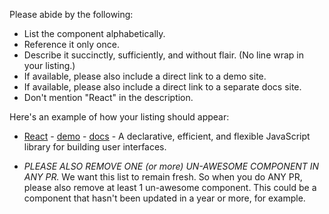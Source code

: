 Please abide by the following:

- List the component alphabetically.
- Reference it only once.
- Describe it succinctly, sufficiently, and without flair. (No line wrap in your listing.)
- If available, please also include a direct link to a demo site.
- If available, please also include a direct link to a separate docs site.
- Don't mention "React" in the description.

Here's an example of how your listing should appear:

- [React](https://github.com/facebook/react) - [demo](https://reactjs.org/) - [docs](https://reactjs.org/docs/getting-started.html) - A declarative, efficient, and flexible JavaScript library for building user interfaces.

- _PLEASE ALSO REMOVE ONE (or more) UN-AWESOME COMPONENT IN ANY PR._ We want this list to remain fresh. So when you do ANY PR, please also remove at least 1 un-awesome component. This could be a component that hasn't been updated in a year or more, for example.
